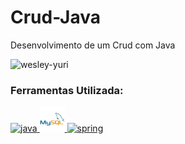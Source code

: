# Crud-Java
Desenvolvimento de um Crud com Java


<p align="left"> <img src="https://komarev.com/ghpvc/?username=wesley-yuri&label=Profile% 20views&color=0e75b6&style=flat" alt="wesley-yuri" /> </p>


<p align="left">
</p>

<h3 align ="left">Ferramentas Utilizada:</h3>
<p align="left"> <a href="https://www.java.com" target="_blank" rel="noreferrer"> <img src="https://raw.githubusercontent.com/devicons /devicon/master/icons/java/java-original.svg" alt="java" width="40" height="40"/> </a> <a href="https://www.mysql.com /" target="_blank" rel="noreferrer"> <img src="https://raw.githubusercontent.com/devicons/devicon/master/icons/mysql/mysql-original-wordmark.svg" alt="mysql " width="40" height="40"/> </a> <a href="https://spring.io/" target="_blank" rel="noreferrer"> <img src="https:/ /www.vectorlogo.zone/logos/springio/springio-icon.svg" alt="spring" width="40" height="40"/> </a> </p>
